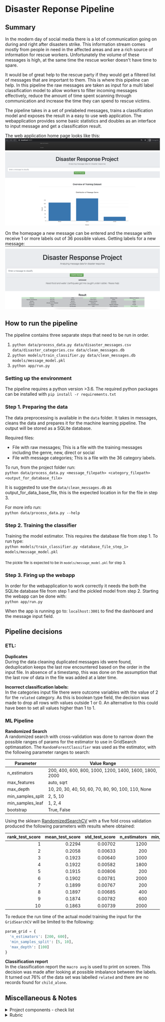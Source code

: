 # Disaster Reponse Pipeline

## Summary
In the modern day of social media there is a lot of communication going on during and right after disasters strike.
This information stream comes mostly from people in need in the affected areas and are a rich source of information for rescue workers.
Unfortunately the volume of these messages is high, at the same time the rescue worker doesn't have time to spare.

It would be of great help to the rescue party if they would get a filtered list of messages that are important to them.
This is where this pipeline can help. In this pipeline the raw messages are taken as input for a multi label classification model
to allow workers to filter incoming messages effectively, reduce the amount of time spent scanning through communication and
increase the time they can spend to rescue victims.

The pipeline takes in a set of prelabeled messages, trains a classification model and exposes the result in a easy to use
web application. The webapplication provides some basic statistics and doubles as an interface to input message and get
a classification result.


The web application home page looks like this:
![Homepage](assets/main_screen.png)

On the homepage a new message can be entered and the message with receive 1 or more labels out of 36 possible values. 
Getting labels for a new message:
![labelled message](assets/message_classified.png)

## How to run the pipeline
The pipeline contains three separate steps that need to be run in order.
1. `python data/process_data.py data/disaster_messages.csv data/disaster_categories.csv data/clean_messages.db`
2. `python models/train_classifier.py data/clean_messages.db models/message_model.pkl`
3. `python app/run.py`

### Setting up the environment 
The pipeline requires a python version >3.6. The required python packages can be installed with `pip install -r requirements.txt`

### Step 1. Preparing the data
The data preprocessing is available in the `data` folder. It takes in messages, cleans the data and prepares it for
the machine learning pipeline. The output will be stored as a SQLite database.

Required files:
- File with raw messages; This is a file with the training messages including the genre, new, direct or social 
- File with message categories; This is a file with the 36 category labels.

To run, from the project folder run:  
`python data/process_data.py <message_filepath> <category_filepath> <output_for_database_file>`

It is suggested to use the `data/clean_messages.db` as output_for_data_base_file, this is the expected location in for
the file in step 3.

For more info run:  
`python data/process_data.py --help`

### Step 2. Training the classifier
Training the model estimator. This requires the database file from step 1. To run type:  
`python models/train_classifier.py <database_file_step_1> models/message_model.pkl`

<sub>The pickle file is expected to be in `models/message_model.pkl` for step 3.</sub>

### Step 3. Firing up the webapp
In order for the webapplication to work correctly it needs the both the SQLite database file from step 1 and
the pickled model from step 2. Starting the webapp can be done with:  
`python app/run.py`

When the app is running go to: `localhost:3001` to find the dashboard and the message input field. 

## Pipeline decisions
### ETL:
<b>Duplicates</b>   
During the data cleaning duplicated messages ids were found, deduplication keeps the last row encountered
based on the order in the input file. In absence of a timestamp, this was done on the assumption
that the last row of data in the file was added at a later time.

<b>Incorrect classification labels:</b>  
In the categories input file there were outcome variables with the value of 2 for the `related` category.
As this is boolean type field, the decision was made to drop all rows with values outside 1 or 0. An alternative
to this could have been to set all values higher than 1 to 1.

### ML Pipeline
<b>Randomized Search</b>  
A randomized search with cross-validation was done to narrow down the possible ranges of params for the estimator to use in
GridSearch optimasation. The `RandomForestClassifier` was used as the estimator, with the following
parameter ranges to search:

| Parameter | Value Range |
|-----|-----|
| n_estimators | 200, 400, 600, 800, 1000, 1200, 1400, 1600, 1800, 2000 |
| max_features | auto, sqrt |
| max_depth | 10, 20, 30, 40, 50, 60, 70, 80, 90, 100, 110, None |
| min_samples_split | 2, 5, 10 |
| min_samples_leaf | 1, 2, 4 |
| bootstrap | True, False |

Using the sklearn [RandomizedSearchCV](https://scikit-learn.org/stable/modules/generated/sklearn.model_selection.RandomizedSearchCV.html)
with a five fold cross validation produced the following parameters with results where obtained:

|   rank_test_score | mean_test_score | std_test_score |   n_estimators |   min_samples_split |   min_samples_leaf | max_features   |   max_depth | bootstrap   |
|------------------:|----------------:|---------------:|---------------:|--------------------:|-------------------:|:---------------|------------:|:------------|
|                 1 |          0.2294 |       0.00702  |           1200 |                  10 |                  1 | auto           |         110 | False       |
|                 2 |          0.2058 |       0.00633  |            200 |                   5 |                  2 | sqrt           |         110 | True        |
|                 3 |          0.1923 |       0.00640  |           1000 |                   5 |                  4 | auto           |         100 | False       |
|                 4 |          0.1922 |       0.00582  |           1800 |                  10 |                  4 | sqrt           |         100 | False       |
|                 5 |          0.1915 |       0.00806  |            200 |                   2 |                  1 | auto           |          20 | False       |
|                 6 |          0.1902 |       0.00781  |           2000 |                  10 |                  2 | sqrt           |          20 | False       |
|                 7 |          0.1899 |       0.00767  |            200 |                   2 |                  1 | sqrt           |          30 | False       |
|                 8 |          0.1897 |       0.00685  |            400 |                   2 |                  4 | auto           |          70 | False       |
|                 9 |          0.1874 |       0.00782  |            600 |                   2 |                  4 | auto           |          40 | False       |
|                10 |          0.1863 |       0.00739  |           2000 |                  10 |                  4 | auto           |          50 | True        |

To reduce the run time of the actual model training the input for the `GridSearchCV` will be limited to the following:
```python
param_grid = {
  'n_estimators': [200, 600],
  'min_samples_split': [5, 10],
  'max_depth': [100]
}
```

<b>Classification report</b>  
In the classification report the `macro avg` is used to print on screen. This decision was made after looking at possible
imbalance between the labels. It turned out 76% of the data set was labelled `related` and there are no records found for
`child_alone`. 


## Miscellaneous & Notes
<details><summary>Project components - check list</summary>

- [x] (1) ETL Pipeline; in a Python script, process_data.py, write a data cleaning pipeline that:

  - [x] Loads the messages and categories datasets
  - [x] Merges the two datasets
  - [x] Cleans the data
  - [x] Stores it in a SQLite database

- [x] (2) ML Pipeline; in a Python script, train_classifier.py, write a machine learning pipeline that:
  - [x] Loads data from the SQLite database
  - [x] Splits the dataset into training and test sets
  - [x] Builds a text processing and machine learning pipeline
  - [x] Trains and tunes a model using GridSearchCV
  - [x] Outputs results on the test set
  - [x] Exports the final model as a pickle file
    
- [x] (3) Flask Web App; we are providing much of the flask web app for you, but feel free to add extra features depending on your knowledge of flask, html, css and javascript. For this part, you'll need to:
  - [x] Modify file paths for database and model as needed
  - [x] Add data visualizations using Plotly in the web app. One example is provided for you
</details>



<details><summary>Rubric</summary>

#### Github & Code Quality

| Criteria | Meets Specifications |
| -------- | ---------------------| 
| The project demonstrates an understanding of Git and Github. | All project code is stored in a GitHub repository and a link to the repository has been provided for reviewers. The student made at least 3 commits to this repository. | 
| The project shows proper use of documentation. | The README file includes a summary of the project, how to run the Python scripts and web app, and an explanation of the files in the repository. Comments are used effectively and each function has a docstring. |
| The project code is clean and modular. | Scripts have an intuitive, easy-to-follow structure with code separated into logical functions. Naming for variables and functions follows the PEP8 style guidelines. |

#### ETL

| Criteria | Meets Specifications |
| -------- | ---------------------| 
| ETL script runs without errors. | The ETL script, process_data.py, runs in the terminal without errors. The script takes the file paths of the two datasets and database, cleans the datasets, and stores the clean data into a SQLite database in the specified database file path. |
| ETL script properly cleans the data. | The script successfully follows steps to clean the dataset. It merges the messages and categories datasets, splits the categories column into separate, clearly named columns, converts values to binary, and drops duplicates. |

#### Machine Learning
| Criteria | Meets Specifications |
| -------- | ---------------------|
| Machine learning script runs without errors. | The machine learning script, train_classifier.py, runs in the terminal without errors. The script takes the database file path and model file path, creates and trains a classifier, and stores the classifier into a pickle file to the specified model file path. |
| The project shows an understanding of NLP techniques to process text data. | The script uses a custom tokenize function using nltk to case normalize, lemmatize, and tokenize text. This function is used in the machine learning pipeline to vectorize and then apply TF-IDF to the text. |
| The project demonstrates proper use of pipelines and grid search. | The script builds a pipeline that processes text and then performs multi-output classification on the 36 categories in the dataset. GridSearchCV is used to find the best parameters for the model. |
| The project demonstrates an understanding of training vs. test data and model evaluation. | The TF-IDF pipeline is only trained with the training data. The f1 score, precision and recall for the test set is outputted for each category. |


#### Deployment
| Criteria | Meets Specifications |
| -------- | ---------------------|
| The web app runs without errors and displays visualizations that describe the training data. | The web app, run.py, runs in the terminal without errors. The main page includes at least two visualizations using data from the SQLite database. |
| The web app successfully uses the trained model to input text and return classification results. | When a user inputs a message into the app, the app returns classification results for all 36 categories. |
</details>